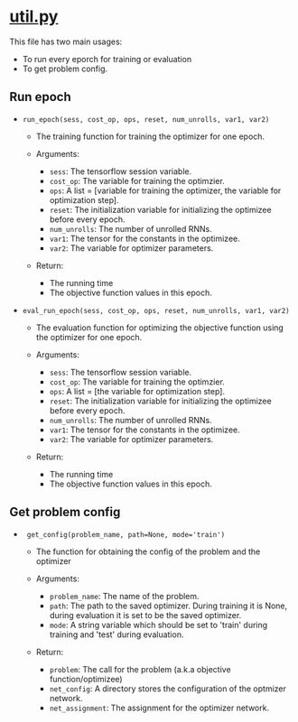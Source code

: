 # [util.py](https://github.com/Shen-Lab/LOIS/blob/master/src/util.py)

This file has two main usages:
* To run every eporch for training or evaluation
* To get problem config.

## Run epoch

* `run_epoch(sess, cost_op, ops, reset, num_unrolls, var1, var2)`

	- The training function for training the optimizer for one epoch.

	- Arguments:
		- `sess`: The tensorflow session variable.
		- `cost_op`: The variable for training the optimzier.
		- `ops`:   A list = [variable for training the optimizer, the variable for optimization step].
		- `reset`:  The initialization variable for initializing the optimizee before every epoch.
		- `num_unrolls`: The number of unrolled RNNs.
		- `var1`: The tensor for the constants in the optimizee.
		- `var2`: The variable for optimizer parameters.
	- Return:
		- The running time
		- The objective function values in this epoch.



* `eval_run_epoch(sess, cost_op, ops, reset, num_unrolls, var1, var2)`

	- The evaluation function for optimizing the objective function using the optimizer for one epoch.

	- Arguments:
		- `sess`: The tensorflow session variable.
		- `cost_op`: The variable for training the optimzier.
		- `ops`:   A list = [the variable for optimization step].
		- `reset`:  The initialization variable for initializing the optimizee before every epoch.
		- `num_unrolls`: The number of unrolled RNNs.
		- `var1`: The tensor for the constants in the optimizee.
		- `var2`: The variable for optimizer parameters.
	- Return:
		- The running time
		- The objective function values in this epoch.



## Get problem config

* ` get_config(problem_name, path=None, mode='train')`
	- The function for obtaining the config of the problem and the optimizer

	- Arguments:
		- `problem_name`: The name of the problem.
		- `path`:  The path to the saved optimizer. During training it is None, during evaluation it is set to be the saved optimizer.
		- `mode`:  A string variable which should be set to 'train' during training and 'test' during evaluation.

	- Return:
		- `problem`: The call for the problem (a.k.a objective function/optimizee)
		- `net_config`: A directory stores the configuration of the optmizer network.
		- `net_assignment`: The assignment for the optimizer network.